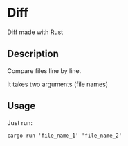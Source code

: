 # Diff

Diff made with Rust

## Description

Compare files line by line.

It takes two arguments (file names)

## Usage

Just run:

```
cargo run 'file_name_1' 'file_name_2'
```